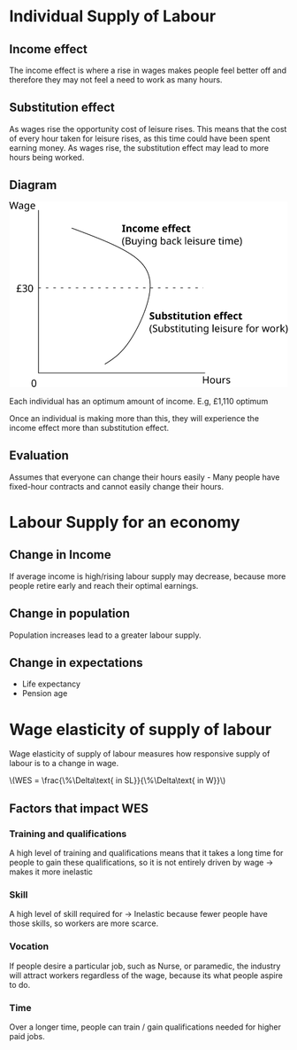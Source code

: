# Individual Supply of Labour #

## Income effect ##
The income effect is where a rise in wages makes people feel better off and therefore they may not feel a need to work as many hours.

## Substitution effect ##
As wages rise the opportunity cost of leisure rises.
This means that the cost of every hour taken for leisure rises, as this time could have been spent earning money.
As wages rise, the substitution effect may lead to more hours being worked.

## Diagram ##

![Individual supply of labour diagram](diagrams/labour_supply.svg#mono-black)

Each individual has an optimum amount of income. E.g, £1,110 optimum

Once an individual is making more than this, they will experience the income effect more than substitution effect.

## Evaluation ##
Assumes that everyone can change their hours easily - Many people have fixed-hour contracts and cannot easily change their hours.

# Labour Supply for an economy #

## Change in Income ##
If average income is high/rising labour supply may decrease, because more people retire early and reach their optimal earnings.

## Change in population ##
Population increases lead to a greater labour supply.

## Change in expectations #
- Life expectancy
- Pension age

# Wage elasticity of supply of labour #
Wage elasticity of supply of labour measures how responsive supply of labour is to a change in wage.

\\(WES = \frac{\\%\Delta\text{ in SL}}{\\%\Delta\text{ in W}}\\)

## Factors that impact WES ##

### Training and qualifications ###
A high level of training and qualifications means that it takes a long time for people to gain these qualifications, so it is not entirely driven by wage -> makes it more inelastic

### Skill ###
A high level of skill required for -> Inelastic because fewer people have those skills, so workers are more scarce.

### Vocation ###
If people desire a particular job, such as Nurse, or paramedic, the industry will attract workers regardless of the wage, because its what people aspire to do.

### Time ###
Over a longer time, people can train / gain qualifications needed for higher paid jobs.